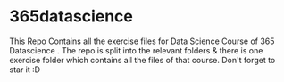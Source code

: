 # 365datascience
This Repo Contains all the exercise files for Data Science Course of 365 Datascience . The repo is split into the relevant folders & there is one exercise folder which contains all the files of that course. Don't forget to star it :D

